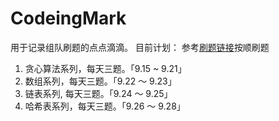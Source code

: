 # CodeingMark
用于记录组队刷题的点点滴滴。
目前计划：
参考[刷题链接](https://www.programmercarl.com)按顺刷题
1. 贪心算法系列，每天三题。「9.15 ~ 9.21」
2. 数组系列，每天三题。「9.22 ～ 9.23」
3. 链表系列, 每天三题。「9.24 ～ 9.25」
4. 哈希表系列，每天三题。「9.26 ～ 9.28」
